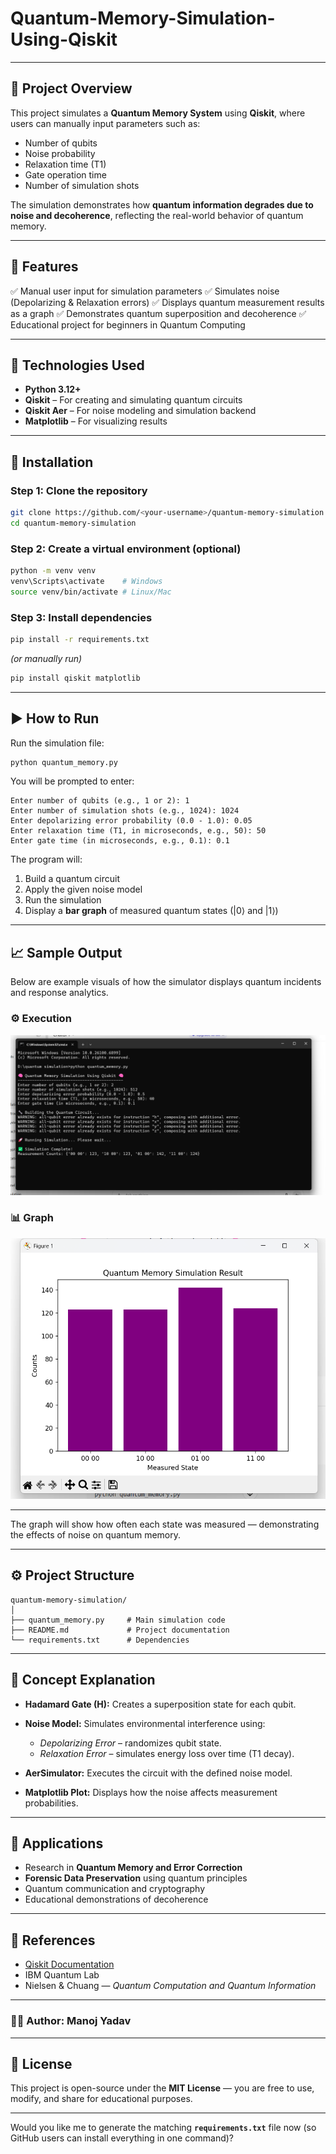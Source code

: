 # Quantum-Memory-Simulation-Using-Qiskit

---

## 📘 Project Overview

This project simulates a **Quantum Memory System** using **Qiskit**, where users can manually input parameters such as:

* Number of qubits
* Noise probability
* Relaxation time (T1)
* Gate operation time
* Number of simulation shots

The simulation demonstrates how **quantum information degrades due to noise and decoherence**, reflecting the real-world behavior of quantum memory.

---

## 🧾 Features

✅ Manual user input for simulation parameters
✅ Simulates noise (Depolarizing & Relaxation errors)
✅ Displays quantum measurement results as a graph
✅ Demonstrates quantum superposition and decoherence
✅ Educational project for beginners in Quantum Computing

---

## 🧰 Technologies Used

* **Python 3.12+**
* **Qiskit** – For creating and simulating quantum circuits
* **Qiskit Aer** – For noise modeling and simulation backend
* **Matplotlib** – For visualizing results

---

## 🧩 Installation

### Step 1: Clone the repository

```bash
git clone https://github.com/<your-username>/quantum-memory-simulation.git
cd quantum-memory-simulation
```

### Step 2: Create a virtual environment (optional)

```bash
python -m venv venv
venv\Scripts\activate    # Windows
source venv/bin/activate # Linux/Mac
```

### Step 3: Install dependencies

```bash
pip install -r requirements.txt
```

*(or manually run)*

```bash
pip install qiskit matplotlib
```

---

## ▶️ How to Run

Run the simulation file:

```bash
python quantum_memory.py
```

You will be prompted to enter:

```
Enter number of qubits (e.g., 1 or 2): 1
Enter number of simulation shots (e.g., 1024): 1024
Enter depolarizing error probability (0.0 - 1.0): 0.05
Enter relaxation time (T1, in microseconds, e.g., 50): 50
Enter gate time (in microseconds, e.g., 0.1): 0.1
```

The program will:

1. Build a quantum circuit
2. Apply the given noise model
3. Run the simulation
4. Display a **bar graph** of measured quantum states (|0⟩ and |1⟩)

---

## 📈 Sample Output

Below are example visuals of how the simulator displays quantum incidents and response analytics.


### ⚙️ Execution
![Execution](Screenshot/execution.png)

### 📊 Graph
![Graph](Screenshot/graph.png)



---
The graph will show how often each state was measured — demonstrating the effects of noise on quantum memory.

---

## ⚙️ Project Structure

```
quantum-memory-simulation/
│
├── quantum_memory.py     # Main simulation code
├── README.md             # Project documentation
└── requirements.txt      # Dependencies
```

---

## 🧪 Concept Explanation

* **Hadamard Gate (H):** Creates a superposition state for each qubit.
* **Noise Model:** Simulates environmental interference using:

  * *Depolarizing Error* – randomizes qubit state.
  * *Relaxation Error* – simulates energy loss over time (T1 decay).
* **AerSimulator:** Executes the circuit with the defined noise model.
* **Matplotlib Plot:** Displays how the noise affects measurement probabilities.

---

## 🔬 Applications

* Research in **Quantum Memory and Error Correction**
* **Forensic Data Preservation** using quantum principles
* Quantum communication and cryptography
* Educational demonstrations of decoherence

---

## 🧾 References

* [Qiskit Documentation](https://qiskit.org/documentation/)
* IBM Quantum Lab
* Nielsen & Chuang — *Quantum Computation and Quantum Information*

---
### 👨‍💻 Author: **Manoj Yadav**
---
## 📜 License

This project is open-source under the **MIT License** — you are free to use, modify, and share for educational purposes.

---

Would you like me to generate the matching **`requirements.txt`** file now (so GitHub users can install everything in one command)?
